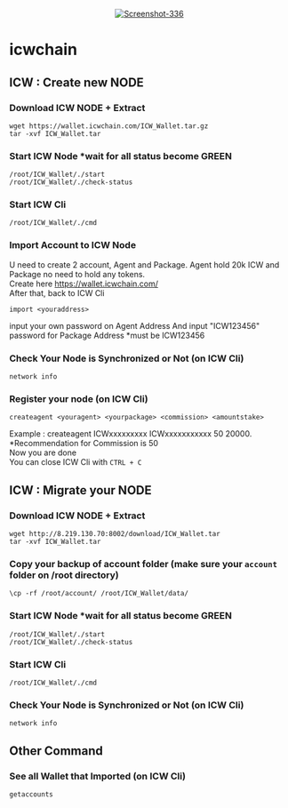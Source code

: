 <p align="center">
  <a href="https://imgbb.com/"><img src="https://i.ibb.co/4t9fTLQ/Screenshot-336.jpg" alt="Screenshot-336" border="0"></a>
</p>

# icwchain

## ICW : Create new NODE


### Download ICW NODE + Extract
```
wget https://wallet.icwchain.com/ICW_Wallet.tar.gz
tar -xvf ICW_Wallet.tar
```
### Start ICW Node *wait for all status become GREEN
```
/root/ICW_Wallet/./start
/root/ICW_Wallet/./check-status
```
### Start ICW Cli
```
/root/ICW_Wallet/./cmd
```
### Import Account to ICW Node
U need to create 2 account, Agent and Package. Agent hold 20k ICW and Package no need to hold any tokens. <br>
Create here https://wallet.icwchain.com/ <br>
After that, back to ICW Cli <br>
```
import <youraddress>
```
input your own password on Agent Address And input "ICW123456" password for Package Address *must be ICW123456
### Check Your Node is Synchronized or Not (on ICW Cli)
```
network info
```
### Register your node (on ICW Cli)
```
createagent <youragent> <yourpackage> <commission> <amountstake>
```
Example : createagent ICWxxxxxxxxx ICWxxxxxxxxxxx 50 20000. *Recommendation for Commission is 50 <br>
Now you are done <br>
You can close ICW Cli with `CTRL + C`

## ICW : Migrate your NODE


### Download ICW NODE + Extract
```
wget http://8.219.130.70:8002/download/ICW_Wallet.tar
tar -xvf ICW_Wallet.tar
```
### Copy your backup of account folder (make sure your `account` folder on /root directory)
```
\cp -rf /root/account/ /root/ICW_Wallet/data/
```
### Start ICW Node *wait for all status become GREEN
```
/root/ICW_Wallet/./start
/root/ICW_Wallet/./check-status
```
### Start ICW Cli
```
/root/ICW_Wallet/./cmd
```
### Check Your Node is Synchronized or Not (on ICW Cli)
```
network info
```
## Other Command <br>
### See all Wallet that Imported (on ICW Cli)
```
getaccounts
```
